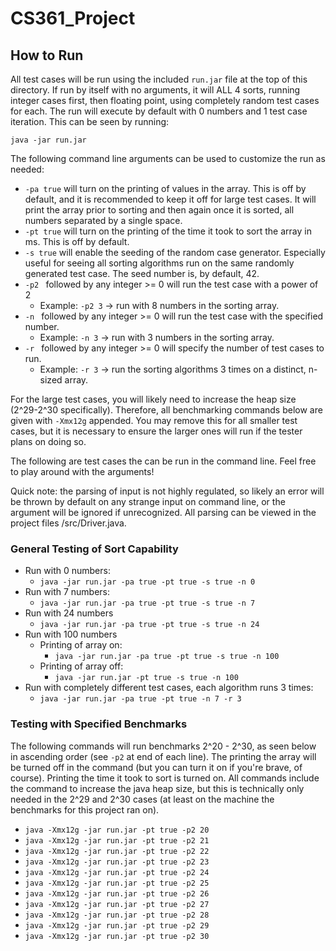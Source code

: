 # CS361_Project


## How to Run 

All test cases will be run using the included `run.jar` file at the top of this directory. If run by itself with no arguments, it will ALL 4 sorts, running integer cases first, then floating point, using completely random test cases for each. The run will execute by default with 0 numbers and 1 test case iteration. This can be seen by running:

`java -jar run.jar`

The following command line arguments can be used to customize the run as needed:

+ `-pa true` will turn on the printing of values in the array. This is off by default, and it is recommended to keep it off for large test cases. It will print the array prior to sorting and then again once it is sorted, all numbers separated by a single space.
+ `-pt true` will turn on the printing of the time it took to sort the array in ms. This is off by default.
+ `-s true` will enable the seeding of the random case generator. Especially useful for seeing all sorting algorithms run on the same randomly generated test case. The seed number is, by default, 42.
+ `-p2 ` followed by any integer >= 0 will run the test case with a power of 2
  + Example: `-p2 3` -> run with 8 numbers in the sorting array.
+ `-n ` followed by any integer >= 0 will run the test case with the specified number.
  + Example: `-n 3` -> run with 3 numbers in the sorting array.
+ `-r ` followed by any integer >= 0 will specify the number of test cases to run.
  + Example: `-r 3` -> run the sorting algorithms 3 times on a distinct, n-sized array.

For the large test cases, you will likely need to increase the heap size (2^29-2^30 specifically). Therefore, all benchmarking commands below are given with `-Xmx12g` appended. You may remove this for all smaller test cases, but it is necessary to ensure the larger ones will run if the tester plans on doing so.


The following are test cases the can be run in the command line. Feel free to play around with the arguments! 

Quick note: the parsing of input is not highly regulated, so likely an error will be thrown by default on any strange input on command line, or the argument will be ignored if unrecognized. All parsing can be viewed in the project files /src/Driver.java.

### General Testing of Sort Capability

+ Run with 0 numbers:
  + `java -jar run.jar -pa true -pt true -s true -n 0`
+ Run with 7 numbers:
  + `java -jar run.jar -pa true -pt true -s true -n 7`
+ Run with 24 numbers
  + `java -jar run.jar -pa true -pt true -s true -n 24`
+ Run with 100 numbers
  + Printing of array on:
    + `java -jar run.jar -pa true -pt true -s true -n 100`
  + Printing of array off:
    + `java -jar run.jar -pt true -s true -n 100`
+ Run with completely different test cases, each algorithm runs 3 times:
  + `java -jar run.jar -pa true -pt true -n 7 -r 3`

### Testing with Specified Benchmarks

The following commands will run benchmarks 2^20 - 2^30, as seen below in ascending order (see `-p2` at end of each line). The printing the array will be turned off in the command (but you can turn it on if you're brave, of course). Printing the time it took to sort is turned on. All commands include the command to increase the java heap size, but this is technically only needed in the 2^29 and 2^30 cases (at least on the machine the benchmarks for this project ran on).

+ `java -Xmx12g -jar run.jar -pt true -p2 20`
+ `java -Xmx12g -jar run.jar -pt true -p2 21`
+ `java -Xmx12g -jar run.jar -pt true -p2 22`
+ `java -Xmx12g -jar run.jar -pt true -p2 23`
+ `java -Xmx12g -jar run.jar -pt true -p2 24`
+ `java -Xmx12g -jar run.jar -pt true -p2 25`
+ `java -Xmx12g -jar run.jar -pt true -p2 26`
+ `java -Xmx12g -jar run.jar -pt true -p2 27`
+ `java -Xmx12g -jar run.jar -pt true -p2 28`
+ `java -Xmx12g -jar run.jar -pt true -p2 29`
+ `java -Xmx12g -jar run.jar -pt true -p2 30`
